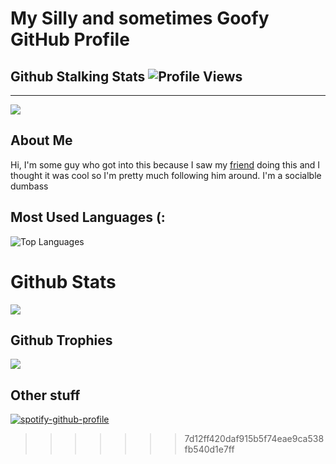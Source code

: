 # My Silly and sometimes Goofy GitHub Profile
## Github Stalking Stats ![Profile Views](https://komarev.com/ghpvc/?username=SugnaXD)
---
<img src="https://discord.c99.nl/widget/theme-3/603554299485880331.png">

## About Me

Hi, I'm some guy who got into this because I saw my [friend](https://github.com/Kathund) doing this and I thought it was cool so I'm pretty much following him around.
I'm a socialble dumbass

## Most Used Languages (:

![Top Languages](https://github-readme-stats.vercel.app/api/top-langs/?username=SugnaXD)
# Github Stats
<a href="">
  <img align="centre" src="https://github-readme-stats.vercel.app/api?username=SugnaXD&count_private=true&include_all_commits=true&show_icons=true&title_color=007bff&text_color=e7e7e7&icon_color=007bff&bg_color=171c28" 
    ![](https://github-readme-streak-stats.herokuapp.com/?user=iampavangandhi&hide_border=true) />
<a />

  
## Github Trophies
![](https://github-profile-trophy.vercel.app/?username=SugnaXD&theme=discord&no-frame=true&no-bg=false&margin-w=4)

## Other stuff

[![spotify-github-profile](https://spotify-github-profile.vercel.app/api/view?uid=ejfdth0l196xx1krf2ufbwim0&cover_image=true&theme=default&show_offline=false&background_color=121212&interchange=false&bar_color=53b14f&bar_color_cover=false)](https://spotify-github-profile.vercel.app/api/view?uid=ejfdth0l196xx1krf2ufbwim0&redirect=true)
>>>>>>> 7d12ff420daf915b5f74eae9ca538fb540d1e7ff
